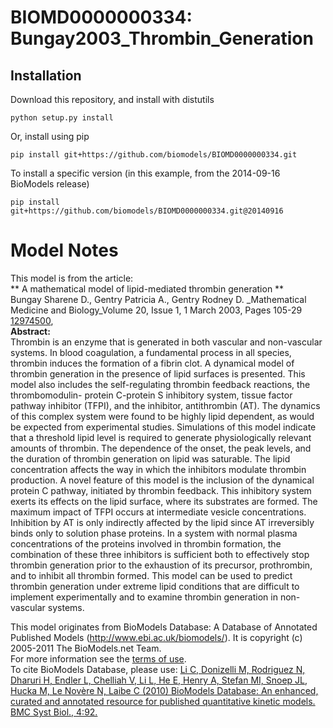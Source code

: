 # BIOMD0000000334: Bungay2003_Thrombin_Generation

## Installation

Download this repository, and install with distutils

`python setup.py install`

Or, install using pip

`pip install git+https://github.com/biomodels/BIOMD0000000334.git`

To install a specific version (in this example, from the 2014-09-16 BioModels release)

`pip install git+https://github.com/biomodels/BIOMD0000000334.git@20140916`


# Model Notes


This model is from the article:  
** A mathematical model of lipid-mediated thrombin generation **   
Bungay Sharene D., Gentry Patricia A., Gentry Rodney D. _Mathematical Medicine
and Biology_Volume 20, Issue 1, 1 March 2003, Pages 105-29
[12974500](http://www.ncbi.nlm.nih.gov/pubmed/12974500),  
**Abstract:**   
Thrombin is an enzyme that is generated in both vascular and non-vascular
systems. In blood coagulation, a fundamental process in all species, thrombin
induces the formation of a fibrin clot. A dynamical model of thrombin
generation in the presence of lipid surfaces is presented. This model also
includes the self-regulating thrombin feedback reactions, the thrombomodulin-
protein C-protein S inhibitory system, tissue factor pathway inhibitor (TFPI),
and the inhibitor, antithrombin (AT). The dynamics of this complex system were
found to be highly lipid dependent, as would be expected from experimental
studies. Simulations of this model indicate that a threshold lipid level is
required to generate physiologically relevant amounts of thrombin. The
dependence of the onset, the peak levels, and the duration of thrombin
generation on lipid was saturable. The lipid concentration affects the way in
which the inhibitors modulate thrombin production. A novel feature of this
model is the inclusion of the dynamical protein C pathway, initiated by
thrombin feedback. This inhibitory system exerts its effects on the lipid
surface, where its substrates are formed. The maximum impact of TFPI occurs at
intermediate vesicle concentrations. Inhibition by AT is only indirectly
affected by the lipid since AT irreversibly binds only to solution phase
proteins. In a system with normal plasma concentrations of the proteins
involved in thrombin formation, the combination of these three inhibitors is
sufficient both to effectively stop thrombin generation prior to the
exhaustion of its precursor, prothrombin, and to inhibit all thrombin formed.
This model can be used to predict thrombin generation under extreme lipid
conditions that are difficult to implement experimentally and to examine
thrombin generation in non-vascular systems.

This model originates from BioModels Database: A Database of Annotated
Published Models (http://www.ebi.ac.uk/biomodels/). It is copyright (c)
2005-2011 The BioModels.net Team.  
For more information see the [terms of
use](http://www.ebi.ac.uk/biomodels/legal.html).  
To cite BioModels Database, please use: [Li C, Donizelli M, Rodriguez N,
Dharuri H, Endler L, Chelliah V, Li L, He E, Henry A, Stefan MI, Snoep JL,
Hucka M, Le Novère N, Laibe C (2010) BioModels Database: An enhanced, curated
and annotated resource for published quantitative kinetic models. BMC Syst
Biol., 4:92.](http://www.ncbi.nlm.nih.gov/pubmed/20587024)


